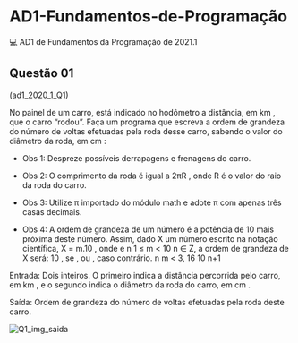 # AD1-Fundamentos-de-Programação
:computer: AD1 de Fundamentos da Programação de 2021.1

## Questão 01

(ad1_2020_1_Q1)

No painel de um carro, está indicado no hodômetro a distância, em km , que o carro “rodou”. Faça um programa que escreva a ordem de grandeza do número de voltas efetuadas pela roda desse carro, sabendo o valor do diâmetro da roda, em cm : 

* Obs 1: Despreze possíveis derrapagens e frenagens do carro. 

* Obs 2: O comprimento da roda é igual a 2πR , onde R é o valor do raio da roda do carro. 

* Obs 3: Utilize π importado do módulo math e adote π com apenas três casas decimais. 

* Obs 4: A ordem de grandeza de um número é a potência de 10 mais próxima deste número. Assim, dado X um número escrito na notação científica, X = m.10 , onde e n 1 ≤ m < 10 n ∈ Z, a ordem de grandeza de X será: 10 , se , ou , caso contrário. n m < 3, 16 10 n+1 

Entrada: Dois inteiros. O primeiro indica a distância percorrida pelo carro, em km , e o segundo indica o diâmetro da roda do carro, em cm . 

Saída: Ordem de grandeza do número de voltas efetuadas pela roda deste carro.

![Q1_img_saida](C:\Users\vivi_\Documents\GitHub\FP_AD1_2021.1\Q1_img_saida.PNG)